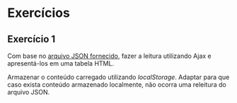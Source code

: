 <h1>Exercícios</h1>

<h2>Exercício 1</h2>
<p>Com base no <a href="https://raw.githubusercontent.com/woodyalan/json-ajax/master/exercicios/pessoas.json">arquivo JSON fornecido</a>, fazer a leitura utilizando Ajax e apresentá-los em uma tabela HTML.</p>
<p>Armazenar o conteúdo carregado utilizando <em>localStorage</em>. Adaptar para que caso exista conteúdo armazenado localmente, não ocorra uma releitura do arquivo JSON.</p>
